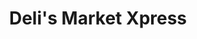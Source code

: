 ---
title: "Deli's Market Xpress"
url: /ciudad-guayana-puerto-ordaz/delis-market-xpress/
shop: Lebensmittel
---